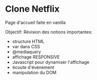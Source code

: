 # Clone Netflix

Page d'accueil faite en vanilla

Objectif: 
Révision des notions importantes:
- structure HTML
- var dans CSS
- @mediaquery
- affichage RESPONSIVE
- Javascript pour dynamiser l'affichage
- écoute d'événement
- manipulation du DOM